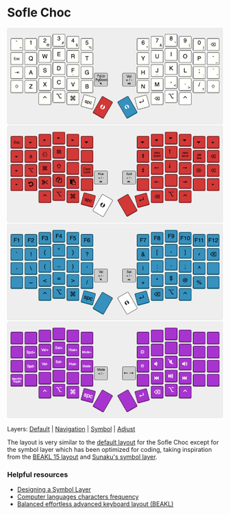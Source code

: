 # Sofle Choc

![Default layer](images/default.png)
![Nav layer](images/nav.png)
![Sym layer](images/sym.png)
![Adj layer](images/adj.png)

Layers: 
[Default](http://www.keyboard-layout-editor.com/#/gists/8e4b4b7f8627d2eb591f63eed12a61de)
 | [Navigation](http://www.keyboard-layout-editor.com/#/gists/90262d589400804dd16d3872145b7dba) | [Symbol](http://www.keyboard-layout-editor.com/#/gists/74c600048b1fbcafd63b2badd97975b3) | [Adjust](http://www.keyboard-layout-editor.com/#/gists/7ac254567800b1ba3b6ad4edf00af15e)




The layout is very similar to the [default layout](http://www.keyboard-layout-editor.com/#/gists/5604075ad16c10a8c634828c5911d2b6) for the Sofle Choc except for the symbol layer which has been optimized for coding, taking inspiration from the [BEAKL 15 layout](https://deskthority.net/wiki/BEAKL#BEAKL_15) and [Sunaku's symbol layer]( https://sunaku.github.io/moergo-glove80-keyboard.html#symbol-layer).


### Helpful resources
- [Designing a Symbol Layer](https://getreuer.info/posts/keyboards/symbol-layer/index.html)
- [Computer languages characters frequency](http://xahlee.info/comp/computer_language_char_distribution.html)
- [Balanced effortless advanced keyboard layout (BEAKL)](https://deskthority.net/wiki/BEAKL)